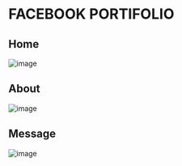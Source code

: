 # FACEBOOK PORTIFOLIO

## Home

![image](https://user-images.githubusercontent.com/77467410/194816476-ccde9b99-5c5d-457f-bb87-857c7aa43f7c.png)


## About 

![image](https://user-images.githubusercontent.com/77467410/194816525-03d0f08c-e3d8-4470-a167-adc6f39b586f.png)


## Message 

![image](https://user-images.githubusercontent.com/77467410/194816583-7acea950-53e8-49be-a41e-6c7dc8ef089b.png)
